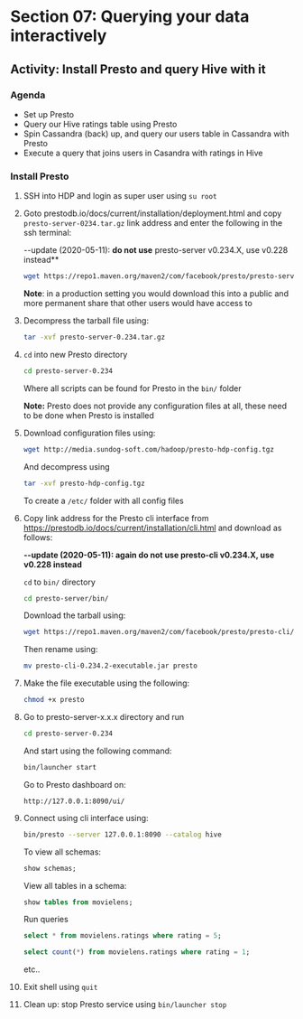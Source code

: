 # Section 07: Querying your data interactively

## Activity: Install Presto and query Hive with it

### Agenda

- Set up Presto
- Query our Hive ratings table using Presto
- Spin Cassandra (back) up, and query our users table in Cassandra with Presto
- Execute a query that joins users in Casandra with ratings in Hive

### Install Presto

1. SSH into HDP and login as super user using `su root`


2. Goto prestodb.io/docs/current/installation/deployment.html and copy `presto-server-0234.tar.gz` link address and enter the following in the ssh terminal:

    --update (2020-05-11): **do not use** presto-server v0.234.X, use v0.228 instead**

    ```sh
    wget https://repo1.maven.org/maven2/com/facebook/presto/presto-server/0.228/presto-server-0.228.tar.gz
    ```

    **Note**: in a production setting  you would download this into a public and more permanent share that other users would have access to

3. Decompress the tarball file using:

    ```sh
    tar -xvf presto-server-0.234.tar.gz
    ```

4. `cd` into new Presto directory

    ```sh
    cd presto-server-0.234
    ```

    Where all scripts can be found for Presto in the `bin/` folder

    **Note:** Presto does not provide any configuration files at all, these need to be done when Presto is installed

5. Download configuration files using:

    ```sh
    wget http://media.sundog-soft.com/hadoop/presto-hdp-config.tgz
    ```

    And decompress using

    ```sh
    tar -xvf presto-hdp-config.tgz
    ```

    To create a `/etc/` folder with all config files

    

6. Copy link address for the Presto cli interface from https://prestodb.io/docs/current/installation/cli.html and download as follows:

    **--update (2020-05-11): again do not use presto-cli v0.234.X, use v0.228 instead**


    `cd` to `bin/` directory

    ```sh
    cd presto-server/bin/
    ```

    Download the tarball using:

    ```sh
    wget https://repo1.maven.org/maven2/com/facebook/presto/presto-cli/0.228/presto-cli-0.228-executable.jar
    ```

    Then rename using:

    ```sh
    mv presto-cli-0.234.2-executable.jar presto
    ```

7. Make the file executable using the following:

    ```sh
    chmod +x presto
    ```

8. Go to presto-server-x.x.x directory and run

    ```sh
    cd presto-server-0.234
    ```

    And start using the following command:

    ```sh
    bin/launcher start
    ```

    Go to Presto dashboard on:

    `http://127.0.0.1:8090/ui/`

9. Connect using cli interface using:

    ```sh
    bin/presto --server 127.0.0.1:8090 --catalog hive
    ```

    To view all schemas:

    ```sql
    show schemas;
    ```

    View all tables in a schema:

    ```sql
    show tables from movielens;
    ```

    Run queries

    ```sql
    select * from movielens.ratings where rating = 5;
    ```

    ```sql
    select count(*) from movielens.ratings where rating = 1;
    ```

    etc..

10. Exit shell using `quit`

11. Clean up: stop Presto service using `bin/launcher stop`